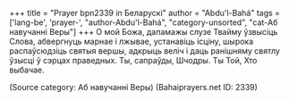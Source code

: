 +++
title = "Prayer bpn2339 in Беларускі"
author = "Abdu'l-Bahá"
tags = ['lang-be', 'prayer-', "author-Abdu'l-Bahá", "category-unsorted", "cat-Аб навучанні Веры"]
+++
О мой Божа, дапамажы слузе Твайму ўзвысіць Слова, абвергнуць марнае і лжывае, устанавіць ісціну, шырока распаўсюдзіць святыя вершы, адкрыць веліч і даць ранішняму святлу ўзысці ў сэрцах праведных.
Ты, сапраўды, Шчодры. Ты Той, Хто выбачае.

(Source category: Аб навучанні Веры)
(Bahaiprayers.net ID: 2339)
